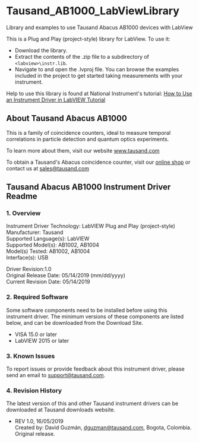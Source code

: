 # Tausand_AB1000_LabViewLibrary
Library and examples to use Tausand Abacus AB1000 devices with LabView

This is a Plug and Play (project-style) library for LabView. To use it:
* Download the library.
* Extract the contents of the .zip file to a subdirectory of `<labview>\instr.lib`.
* Navigate to and open the .lvproj file. You can browse the examples included in the project to get started taking measurements with your instrument.
  
Help to use this library is found at National Instrument's tutorial: [How to Use an Instrument Driver in LabVIEW Tutorial](http://www.ni.com/tutorial/2804/en/)

## About Tausand Abacus AB1000

This is a family of coincidence counters, ideal to measure temporal correlations in particle detection and quantum optics experiments.

To learn more about them, visit our website www.tausand.com

To obtain a Tausand's Abacus coincidence counter, visit our [online shop](http://www.tausand.com/shop) or contact us at sales@tausand.com

## Tausand Abacus AB1000 Instrument Driver Readme

### 1. Overview
Instrument Driver Technology: LabVIEW Plug and Play (project-style)<br/>
Manufacturer: Tausand <br/>
Supported Language(s): LabVIEW <br/>
Supported Model(s): AB1002, AB1004 <br/>
Model(s) Tested: AB1002, AB1004<br/>
Interface(s): USB

Driver Revision:1.0<br/>
Original Release Date: 05/14/2019 (mm/dd/yyyy)<br/>
Current Revision Date: 05/14/2019

### 2. Required Software
Some software components need to be installed before using this instrument driver. The minimum versions of these components are listed below, and can be downloaded from the Download Site.
* VISA 15.0 or later
* LabVIEW 2015 or later

### 3. Known Issues
To report issues or provide feedback about this instrument driver, please send an email to support@tausand.com.

### 4. Revision History
The latest version of this and other Tausand instrument drivers can be downloaded at Tausand downloads website.

* REV 1.0, 16/05/2019<br/>
Created by: David Guzmán, dguzman@tausand.com, Bogota, Colombia.<br/>
Original release.
